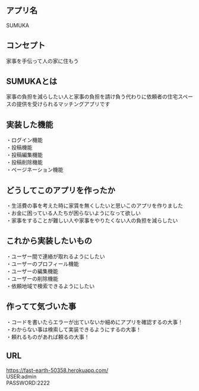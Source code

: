 ## アプリ名  
SUMUKA  
## コンセプト  
家事を手伝って人の家に住もう  
## SUMUKAとは  
家事の負担を減らしたい人と家事の負担を請け負う代わりに依頼者の住宅スペースの提供を受けられるマッチングアプリです  
## 実装した機能  
・ログイン機能  
・投稿機能  
・投稿編集機能  
・投稿削除機能  
・ページネーション機能  
## どうしてこのアプリを作ったか  
・生活費の事を考えた時に家賃を無くしたいと思いこのアプリを作りました  
・お金に困っている人たちが困らないようになって欲しい  
・家事をすることが難しい人や家事をやりたくない人の負担を減らしたい  
## これから実装したいもの  
・ユーザー間で連絡が取れるようにしたい  
・ユーザーのプロフィール機能  
・ユーザーの編集機能  
・ユーザーの削除機能  
・依頼地域で検索できるようにしたい  
## 作ってて気づいた事  
・コードを書いたらエラーが出ていないか細めにアプリを確認するの大事！  
・わからない事は検索して実装できるようにするの大事！  
・頼れるものがあれば頼るの大事！  
## URL 
https://fast-earth-50358.herokuapp.com/  
USER:admin  
PASSWORD:2222